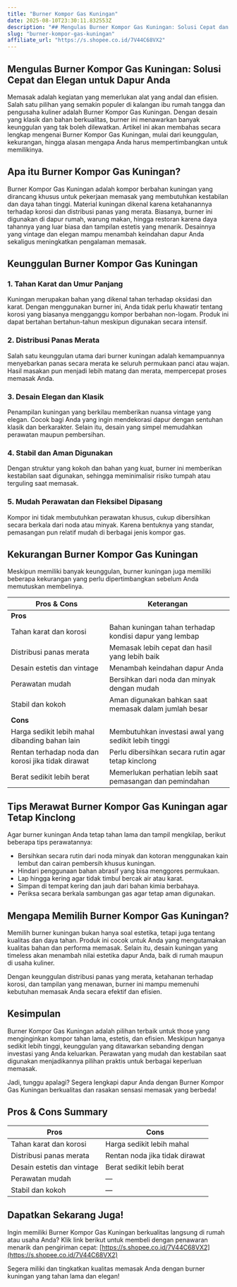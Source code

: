 ```yaml
---
title: "Burner Kompor Gas Kuningan"
date: 2025-08-10T23:30:11.832553Z
description: "## Mengulas Burner Kompor Gas Kuningan: Solusi Cepat dan Elegan untuk Dapur Anda..."
slug: "burner-kompor-gas-kuningan"
affiliate_url: "https://s.shopee.co.id/7V44C68VX2"
---
```

## Mengulas Burner Kompor Gas Kuningan: Solusi Cepat dan Elegan untuk Dapur Anda

Memasak adalah kegiatan yang memerlukan alat yang andal dan efisien. Salah satu pilihan yang semakin populer di kalangan ibu rumah tangga dan pengusaha kuliner adalah Burner Kompor Gas Kuningan. Dengan desain yang klasik dan bahan berkualitas, burner ini menawarkan banyak keunggulan yang tak boleh dilewatkan. Artikel ini akan membahas secara lengkap mengenai Burner Kompor Gas Kuningan, mulai dari keunggulan, kekurangan, hingga alasan mengapa Anda harus mempertimbangkan untuk memilikinya.

## Apa itu Burner Kompor Gas Kuningan?

Burner Kompor Gas Kuningan adalah kompor berbahan kuningan yang dirancang khusus untuk pekerjaan memasak yang membutuhkan kestabilan dan daya tahan tinggi. Material kuningan dikenal karena ketahanannya terhadap korosi dan distribusi panas yang merata. Biasanya, burner ini digunakan di dapur rumah, warung makan, hingga restoran karena daya tahannya yang luar biasa dan tampilan estetis yang menarik. Desainnya yang vintage dan elegan mampu menambah keindahan dapur Anda sekaligus meningkatkan pengalaman memasak.

## Keunggulan Burner Kompor Gas Kuningan

### 1. Tahan Karat dan Umur Panjang

Kuningan merupakan bahan yang dikenal tahan terhadap oksidasi dan karat. Dengan menggunakan burner ini, Anda tidak perlu khawatir tentang korosi yang biasanya mengganggu kompor berbahan non-logam. Produk ini dapat bertahan bertahun-tahun meskipun digunakan secara intensif.

### 2. Distribusi Panas Merata

Salah satu keunggulan utama dari burner kuningan adalah kemampuannya menyebarkan panas secara merata ke seluruh permukaan panci atau wajan. Hasil masakan pun menjadi lebih matang dan merata, mempercepat proses memasak Anda.

### 3. Desain Elegan dan Klasik

Penampilan kuningan yang berkilau memberikan nuansa vintage yang elegan. Cocok bagi Anda yang ingin mendekorasi dapur dengan sentuhan klasik dan berkarakter. Selain itu, desain yang simpel memudahkan perawatan maupun pembersihan.

### 4. Stabil dan Aman Digunakan

Dengan struktur yang kokoh dan bahan yang kuat, burner ini memberikan kestabilan saat digunakan, sehingga meminimalisir risiko tumpah atau terguling saat memasak.

### 5. Mudah Perawatan dan Fleksibel Dipasang

Kompor ini tidak membutuhkan perawatan khusus, cukup dibersihkan secara berkala dari noda atau minyak. Karena bentuknya yang standar, pemasangan pun relatif mudah di berbagai jenis kompor gas.

## Kekurangan Burner Kompor Gas Kuningan

Meskipun memiliki banyak keunggulan, burner kuningan juga memiliki beberapa kekurangan yang perlu dipertimbangkan sebelum Anda memutuskan membelinya.

| **Pros & Cons**                                              | **Keterangan**                                              |
|--------------------------------------------------------------|--------------------------------------------------------------|
| **Pros**                                                    |                                                              |
| Tahan karat dan korosi                                    | Bahan kuningan tahan terhadap kondisi dapur yang lembap     |
| Distribusi panas merata                                    | Memasak lebih cepat dan hasil yang lebih baik             |
| Desain estetis dan vintage                                | Menambah keindahan dapur Anda                                |
| Perawatan mudah                                           | Bersihkan dari noda dan minyak dengan mudah                |
| Stabil dan kokoh                                          | Aman digunakan bahkan saat memasak dalam jumlah besar  |
| **Cons**                                                    |                                                              |
| Harga sedikit lebih mahal dibanding bahan lain          | Membutuhkan investasi awal yang sedikit lebih tinggi    |
| Rentan terhadap noda dan korosi jika tidak dirawat       | Perlu dibersihkan secara rutin agar tetap kinclong       |
| Berat sedikit lebih berat                                | Memerlukan perhatian lebih saat pemasangan dan pemindahan |

## Tips Merawat Burner Kompor Gas Kuningan agar Tetap Kinclong

Agar burner kuningan Anda tetap tahan lama dan tampil mengkilap, berikut beberapa tips perawatannya:

- Bersihkan secara rutin dari noda minyak dan kotoran menggunakan kain lembut dan cairan pembersih khusus kuningan.
- Hindari penggunaan bahan abrasif yang bisa menggores permukaan.
- Lap hingga kering agar tidak timbul bercak air atau karat.
- Simpan di tempat kering dan jauh dari bahan kimia berbahaya.
- Periksa secara berkala sambungan gas agar tetap aman digunakan.

## Mengapa Memilih Burner Kompor Gas Kuningan?

Memilih burner kuningan bukan hanya soal estetika, tetapi juga tentang kualitas dan daya tahan. Produk ini cocok untuk Anda yang mengutamakan kualitas bahan dan performa memasak. Selain itu, desain kuningan yang timeless akan menambah nilai estetika dapur Anda, baik di rumah maupun di usaha kuliner.

Dengan keunggulan distribusi panas yang merata, ketahanan terhadap korosi, dan tampilan yang menawan, burner ini mampu memenuhi kebutuhan memasak Anda secara efektif dan efisien.

## Kesimpulan

Burner Kompor Gas Kuningan adalah pilihan terbaik untuk those yang menginginkan kompor tahan lama, estetis, dan efisien. Meskipun harganya sedikit lebih tinggi, keunggulan yang ditawarkan sebanding dengan investasi yang Anda keluarkan. Perawatan yang mudah dan kestabilan saat digunakan menjadikannya pilihan praktis untuk berbagai keperluan memasak.

Jadi, tunggu apalagi? Segera lengkapi dapur Anda dengan Burner Kompor Gas Kuningan berkualitas dan rasakan sensasi memasak yang berbeda!

## Pros & Cons Summary

| **Pros** | **Cons** |
|------------|-----------|
| Tahan karat dan korosi | Harga sedikit lebih mahal |
| Distribusi panas merata | Rentan noda jika tidak dirawat |
| Desain estetis dan vintage | Berat sedikit lebih berat |
| Perawatan mudah | — |
| Stabil dan kokoh | — |

## Dapatkan Sekarang Juga!

Ingin memiliki Burner Kompor Gas Kuningan berkualitas langsung di rumah atau usaha Anda? Klik link berikut untuk membeli dengan penawaran menarik dan pengiriman cepat: [https://s.shopee.co.id/7V44C68VX2](https://s.shopee.co.id/7V44C68VX2)

Segera miliki dan tingkatkan kualitas memasak Anda dengan burner kuningan yang tahan lama dan elegan!